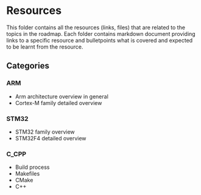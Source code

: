 # Resources

This folder contains all the resources (links, files) that are related to the topics in the roadmap.
Each folder contains markdown document providing links to a specific resource and bulletpoints what is covered and expected to be learnt from the resource.

## Categories

### ARM

  - Arm architecture overview in general
  - Cortex-M family detailed overview

### STM32

  - STM32 family overview
  - STM32F4 detailed overview

### C_CPP

  - Build process
  - Makefiles
  - CMake
  - C++
